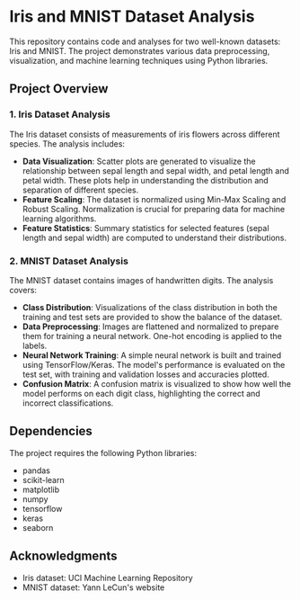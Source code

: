 # Iris and MNIST Dataset Analysis

This repository contains code and analyses for two well-known datasets: Iris and MNIST. The project demonstrates various data preprocessing, visualization, and machine learning techniques using Python libraries.

## Project Overview

### 1. Iris Dataset Analysis

The Iris dataset consists of measurements of iris flowers across different species. The analysis includes:

- **Data Visualization**: Scatter plots are generated to visualize the relationship between sepal length and sepal width, and petal length and petal width. These plots help in understanding the distribution and separation of different species.
- **Feature Scaling**: The dataset is normalized using Min-Max Scaling and Robust Scaling. Normalization is crucial for preparing data for machine learning algorithms.
- **Feature Statistics**: Summary statistics for selected features (sepal length and sepal width) are computed to understand their distributions.

### 2. MNIST Dataset Analysis

The MNIST dataset contains images of handwritten digits. The analysis covers:

- **Class Distribution**: Visualizations of the class distribution in both the training and test sets are provided to show the balance of the dataset.
- **Data Preprocessing**: Images are flattened and normalized to prepare them for training a neural network. One-hot encoding is applied to the labels.
- **Neural Network Training**: A simple neural network is built and trained using TensorFlow/Keras. The model's performance is evaluated on the test set, with training and validation losses and accuracies plotted.
- **Confusion Matrix**: A confusion matrix is visualized to show how well the model performs on each digit class, highlighting the correct and incorrect classifications.

## Dependencies

The project requires the following Python libraries:
- pandas
- scikit-learn
- matplotlib
- numpy
- tensorflow
- keras
- seaborn



## Acknowledgments

- Iris dataset: UCI Machine Learning Repository
- MNIST dataset: Yann LeCun's website

